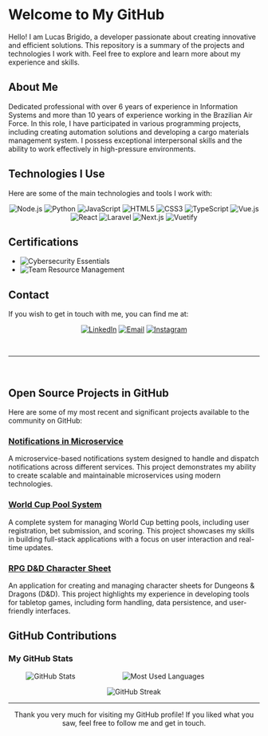 # Welcome to My GitHub

Hello! I am Lucas Brigido, a developer passionate about creating innovative and efficient solutions. This repository is a summary of the projects and technologies I work with. Feel free to explore and learn more about my experience and skills.

## About Me
Dedicated professional with over 6 years of experience in Information Systems and more than 10 years of experience working in the Brazilian Air Force. In this role, I have participated in various programming projects, including creating automation solutions and developing a cargo materials management system. I possess exceptional interpersonal skills and the ability to work effectively in high-pressure environments.

## Technologies I Use

Here are some of the main technologies and tools I work with:

<!-- Technology images -->
<p align="center">  
  <img src="https://img.shields.io/badge/Node.js-339933?style=for-the-badge&logo=nodedotjs&logoColor=white" alt="Node.js" />
  <img src="https://img.shields.io/badge/Python-3776AB?style=for-the-badge&logo=python&logoColor=white" alt="Python" />
  <img src="https://img.shields.io/badge/JavaScript-F7DF1E?style=for-the-badge&logo=javascript&logoColor=black" alt="JavaScript" />
  <img src="https://img.shields.io/badge/HTML5-E34F26?style=for-the-badge&logo=html5&logoColor=white" alt="HTML5" />
  <img src="https://img.shields.io/badge/CSS3-1572B6?style=for-the-badge&logo=css3&logoColor=white" alt="CSS3" />
  <img src="https://img.shields.io/badge/TypeScript-3178C6?style=for-the-badge&logo=typescript&logoColor=white" alt="TypeScript" />
  <img src="https://img.shields.io/badge/Vue.js-4FC08D?style=for-the-badge&logo=vue.js&logoColor=white" alt="Vue.js" />
  <img src="https://img.shields.io/badge/React-61DAFB?style=for-the-badge&logo=react&logoColor=black" alt="React" />
  <img src="https://img.shields.io/badge/Laravel-FF2D20?style=for-the-badge&logo=laravel&logoColor=white" alt="Laravel" />
  <img src="https://img.shields.io/badge/Next.js-000000?style=for-the-badge&logo=nextdotjs&logoColor=white" alt="Next.js" />
  <img src="https://img.shields.io/badge/Vuetify-1867C0?style=for-the-badge&logo=vuetify&logoColor=white" alt="Vuetify" />
  <!-- Add more technologies as needed -->
</p>

## Certifications
<p align="left">
  <ul>
    <li><img src="https://img.shields.io/badge/Cybersecurity%20Essentials-Cisco%20Network%20Academy-blue" alt="Cybersecurity Essentials" /></li>
    <li><img src="https://img.shields.io/badge/Team%20Resource%20Management-ASE--001-blue" alt="Team Resource Management" /></li>
  </ul>
</p>

## Contact

If you wish to get in touch with me, you can find me at:

<p align="center">
  <a href="https://www.linkedin.com/in/lucas-brigido-de-oliveira-1b5aba150/"><img src="https://img.shields.io/badge/-LinkedIn-blue?style=for-the-badge&logo=linkedin&logoColor=white" alt="LinkedIn" /></a>
  <a href="mailto:brigido.lbo@gmail.com"><img src="https://img.shields.io/badge/-Email-red?style=for-the-badge&logo=gmail&logoColor=white" alt="Email" /></a>
  <a href="https://www.instagram.com/lucas_brigido_16/"><img src="https://img.shields.io/badge/-Instagram-purple?style=for-the-badge&logo=instagram&logoColor=white" alt="Instagram" /></a>
</p>

</br>

---

</br>

## Open Source Projects in GitHub

Here are some of my most recent and significant projects available to the community on GitHub:

### [Notifications in Microservice](https://github.com/Netthacker/MicroServerNotifications/tree/main)
A microservice-based notifications system designed to handle and dispatch notifications across different services. This project demonstrates my ability to create scalable and maintainable microservices using modern technologies.

### [World Cup Pool System](https://github.com/Netthacker/PoolComplete)
A complete system for managing World Cup betting pools, including user registration, bet submission, and scoring. This project showcases my skills in building full-stack applications with a focus on user interaction and real-time updates.

### [RPG D&D Character Sheet](https://github.com/Netthacker/Ficha-D-D)
An application for creating and managing character sheets for Dungeons & Dragons (D&D). This project highlights my experience in developing tools for tabletop games, including form handling, data persistence, and user-friendly interfaces.

<!-- Continue adding more projects as needed -->

## GitHub Contributions

### My GitHub Stats

<!-- GitHub contribution image -->

<p align="left">
  &nbsp;&nbsp;&nbsp;&nbsp;&nbsp;&nbsp;&nbsp;&nbsp;
  <img src="https://github-readme-stats.vercel.app/api?username=netthacker&show_icons=true&theme=transparent&hide=stars&rank_icon=github" alt="GitHub Stats" />
  &nbsp;&nbsp;&nbsp;&nbsp;&nbsp;&nbsp;&nbsp;&nbsp;&nbsp;&nbsp;&nbsp;&nbsp;&nbsp;&nbsp;&nbsp;&nbsp;&nbsp;&nbsp;&nbsp;&nbsp;&nbsp;&nbsp;
  <img src="https://github-readme-stats.vercel.app/api/top-langs/?username=netthacker&layout=compact&theme=transparent" alt="Most Used Languages" />
</p>
<p align="center">
  <img src="https://github-readme-streak-stats.herokuapp.com/?user=netthacker&theme=transparent" alt="GitHub Streak" />
</p>

---
<p align="center">
Thank you very much for visiting my GitHub profile! If you liked what you saw, feel free to follow me and get in touch.
</p>
